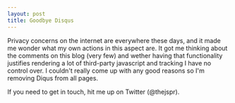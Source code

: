 ```yaml
---
layout: post
title: Goodbye Disqus
---
```


Privacy concerns on the internet are everywhere these days, and it made me
wonder what my own actions in this aspect are. It got me thinking about the
comments on this blog (very few) and wether having that functionality justifies
rendering a lot of third-party javascript and tracking I have no control over. I
couldn't really come up with any good reasons so I'm removing Diqus from all
pages.

If you need to get in touch, hit me up on Twitter (@thejspr).
